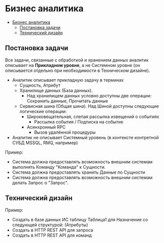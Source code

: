 # Бизнес аналитика

- [Бизнес аналитика](#бизнес-аналитика)
  - [Постановка задачи](#постановка-задачи)
  - [Технический дизайн](#технический-дизайн)

## Постановка задачи

Все задачи, связанные с обработкой и хранением данных аналитик описывает на __Прикладном уровне__, а не Системном уровне (он описывается отдельно при необходимости в Техническом дизайне).

- Аналитик описывает прикладную задачу в терминах
  - Сущность, Атрибут
  - Хранилище данных (База данных).
    - Над хранилищем данных условно доступны две операции: Сохранить данные, Прочитать данные
  - Сервисная шина (Общая шина). Над Шиной доступны следующие логические операции:
    - Широковещательная, слепая рассылка извещений о событиях
      - Рассылка события / Подписка на событие
    - Асинхронный RPC
      - Вызов удалённой процедуры
- Аналитик не описывает Системный уровень (в контексте контретной СУБД MSSQL, RMQ, например)

Пример:

- Система должна предоставлять возможность внешним системам выполнять Команду "Команда" к Сущности.
- Система должна предоставлять хранить Данные по Сущности
- Система должна предоставлять возможность внешним системам делать Запрос о "Запрос".

## Технический дизайн

Пример:

- Создать в базе данных ИС таблицу Таблица1 для Назначение со следующей структурой:
(Атрибуты)
- Создать в HTTP REST API для запроса
- Создать в HTTP REST API для команд
